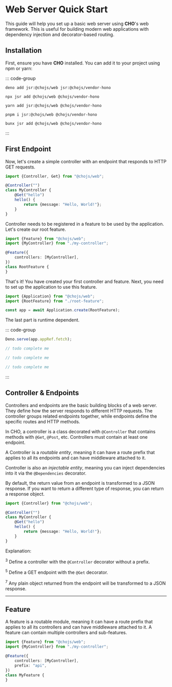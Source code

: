 # Web Server Quick Start

This guide will help you set up a basic web server using **CHO**'s web framework. This is useful for building modern web
applications with dependency injection and decorator-based routing.

## Installation

First, ensure you have **CHO** installed. You can add it to your project using npm or yarn:

::: code-group

```shell [deno]
deno add jsr:@chojs/web jsr:@chojs/vendor-hono
```

```shell [npm]
npx jsr add @chojs/web @chojs/vendor-hono
```

```shell [yarn]
yarn add jsr:@chojs/web @chojs/vendor-hono
```

```shell [pnpm]
pnpm i jsr:@chojs/web @chojs/vendor-hono
```

```shell [bun]
bunx jsr add @chojs/web @chojs/vendor-hono
```

:::

## First Endpoint

Now, let's create a simple controller with an endpoint that responds to HTTP GET requests.

```ts
import {Controller, Get} from "@chojs/web";

@Controller("")
class MyController {
    @Get("hello")
    hello() {
        return {message: "Hello, World!"};
    }
}
```

Controller needs to be registered in a feature to be used by the application. Let's create our root feature.

```ts
import {Feature} from "@chojs/web";
import {MyController} from "./my-controller";

@Feature({
    controllers: [MyController],
})
class RootFeature {
}
```

That's it! You have created your first controller and feature. Next, you need to set up the application to use this
feature.

```ts
import {Application} from "@chojs/web";
import {RootFeature} from "./root-feature";

const app = await Application.create(RootFeature);
```

The last part is runtime dependent.

::: code-group

```ts [Deno]
Deno.serve(app.appRef.fetch);
```

```ts [Node.js]
// todo complete me
```

```ts [Bun]
// todo complete me
```

```ts [Cloudflare Workers]
// todo complete me
```
:::

## Controller & Endpoints

Controllers and endpoints are the basic building blocks of a web server. They define how the server responds to
different HTTP requests. The controller groups related endpoints together, while endpoints define the specific routes
and HTTP methods.

In CHO, a controller is a class decorated with `@Controller` that contains methods with `@Get`, `@Post`, etc.
Controllers must contain at least one endpoint.

A Controller is a _routable entity_, meaning it can have a route prefix that applies to all its endpoints and can have
middleware attached to it.

Controller is also an _injectable entity_, meaning you can inject dependencies into it via the `@Dependencies` decorator.

By default, the return value from an endpoint is transformed to a JSON response. If you want to return a different type
of response, you can return a response object.

```ts 
import {Controller} from "@chojs/web";

@Controller("")
class MyController {
    @Get("hello")
    hello() {
        return {message: "Hello, World!"};
    }
}

```

Explanation:

<sup>3</sup> Define a controller with the `@Controller` decorator without a prefix.

<sup>5</sup> Define a GET endpoint with the `@Get` decorator.

<sup>7</sup> Any plain object returned from the endpoint will be transformed to a JSON response.

---

## Feature

A feature is a routable module, meaning it can have a route prefix that applies to all its controllers and can have
middleware attached to it. A feature can contain multiple controllers and sub-features.

```ts
import {Feature} from "@chojs/web";
import {MyController} from "./my-controller";

@Feature({
    controllers: [MyController],
    prefix: "api",
})
class MyFeature {
}
```
